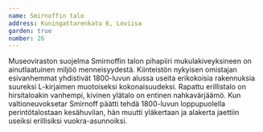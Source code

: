 ```yaml
---
name: Smirnoffin talo
address: Kuningattarenkatu 6, Loviisa
garden: true
number: 26
---
```

Museoviraston suojelma Smirnoffin talon pihapiiri mukulakiveyksineen on ainutlaatuinen miljöö menneisyydestä. Kiinteistön nykyisen omistajan esivanhemmat yhdistivät 1800-luvun alussa useita erikokoisia rakennuksia suureksi L-kirjaimen muotoiseksi kokonaisuudeksi. Rapattu erillistalo on hirsitaloakin vanhempi, kivinen ylätalo on entinen nahkavärjäämö. Kun valtioneuvoksetar Smirnoff päätti tehdä 1800-luvun loppupuolella perintötalostaan kesähuvilan, hän muutti yläkertaan ja alakerta jaettiin useiksi erillisiksi vuokra-asunnoiksi.